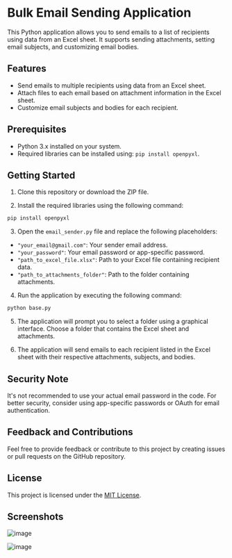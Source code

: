 # Bulk Email Sending Application

This Python application allows you to send emails to a list of recipients using data from an Excel sheet. It supports sending attachments, setting email subjects, and customizing email bodies.

## Features

- Send emails to multiple recipients using data from an Excel sheet.
- Attach files to each email based on attachment information in the Excel sheet.
- Customize email subjects and bodies for each recipient.

## Prerequisites

- Python 3.x installed on your system.
- Required libraries can be installed using: `pip install openpyxl`.

## Getting Started

1. Clone this repository or download the ZIP file.

2. Install the required libraries using the following command:

```cmd
pip install openpyxl
```

3. Open the `email_sender.py` file and replace the following placeholders:
- `"your_email@gmail.com"`: Your sender email address.
- `"your_password"`: Your email password or app-specific password.
- `"path_to_excel_file.xlsx"`: Path to your Excel file containing recipient data.
- `"path_to_attachments_folder"`: Path to the folder containing attachments.

4. Run the application by executing the following command:
```cmd
python base.py
```

5. The application will prompt you to select a folder using a graphical interface. Choose a folder that contains the Excel sheet and attachments.

6. The application will send emails to each recipient listed in the Excel sheet with their respective attachments, subjects, and bodies.

## Security Note

It's not recommended to use your actual email password in the code. For better security, consider using app-specific passwords or OAuth for email authentication.

## Feedback and Contributions

Feel free to provide feedback or contribute to this project by creating issues or pull requests on the GitHub repository.

## License

This project is licensed under the [MIT License](LICENSE).

## Screenshots
![image](https://github.com/divyesh1099/swiftshare/assets/65925922/2f379b8a-1378-4065-a4c7-937c49fdfc35)

![image](https://github.com/divyesh1099/swiftshare/assets/65925922/20926384-4551-4a87-9c53-11db478891bf)

